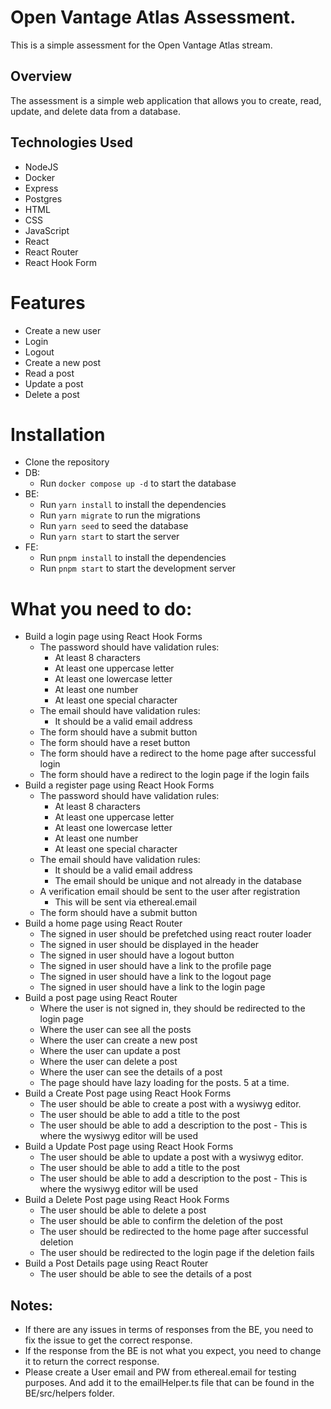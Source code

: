 # Open Vantage Atlas Assessment.

This is a simple assessment for the Open Vantage Atlas stream.

## Overview

The assessment is a simple web application that allows you to create, read, update, and delete data from a database.

## Technologies Used

- NodeJS
- Docker
- Express
- Postgres
- HTML
- CSS
- JavaScript
- React
- React Router
- React Hook Form

# Features

- Create a new user
- Login
- Logout
- Create a new post
- Read a post
- Update a post
- Delete a post

# Installation

- Clone the repository
- DB:
  - Run `docker compose up -d` to start the database
- BE:
  - Run `yarn install` to install the dependencies
  - Run `yarn migrate` to run the migrations
  - Run `yarn seed` to seed the database
  - Run `yarn start` to start the server
- FE:
  - Run `pnpm install` to install the dependencies
  - Run `pnpm start` to start the development server

# What you need to do:
- Build a login page using React Hook Forms
  - The password should have validation rules:
    - At least 8 characters
    - At least one uppercase letter
    - At least one lowercase letter
    - At least one number
    - At least one special character
  - The email should have validation rules:
    - It should be a valid email address
  - The form should have a submit button
  - The form should have a reset button
  - The form should have a redirect to the home page after successful login
  - The form should have a redirect to the login page if the login fails
- Build a register page using React Hook Forms
  - The password should have validation rules:
    - At least 8 characters
    - At least one uppercase letter
    - At least one lowercase letter
    - At least one number
    - At least one special character
  - The email should have validation rules:
    - It should be a valid email address
    - The email should be unique and not already in the database
  - A verification email should be sent to the user after registration
    - This will be sent via ethereal.email
  - The form should have a submit button
- Build a home page using React Router
  - The signed in user should be prefetched using react router loader
  - The signed in user should be displayed in the header
  - The signed in user should have a logout button
  - The signed in user should have a link to the profile page
  - The signed in user should have a link to the logout page
  - The signed in user should have a link to the login page
- Build a post page using React Router
  - Where the user is not signed in, they should be redirected to the login page
  - Where the user can see all the posts
  - Where the user can create a new post
  - Where the user can update a post
  - Where the user can delete a post
  - Where the user can see the details of a post
  - The page should have lazy loading for the posts. 5 at a time.
- Build a Create Post page using React Hook Forms
  - The user should be able to create a post with a wysiwyg editor.
  - The user should be able to add a title to the post
  - The user should be able to add a description to the post - This is where the wysiwyg editor will be used
- Build a Update Post page using React Hook Forms
  - The user should be able to update a post with a wysiwyg editor.
  - The user should be able to add a title to the post
  - The user should be able to add a description to the post - This is where the wysiwyg editor will be used
- Build a Delete Post page using React Hook Forms
  - The user should be able to delete a post
  - The user should be able to confirm the deletion of the post
  - The user should be redirected to the home page after successful deletion
  - The user should be redirected to the login page if the deletion fails
- Build a Post Details page using React Router
  - The user should be able to see the details of a post

## Notes:
- If there are any issues in terms of responses from the BE, you need to fix the issue to get the correct response.
- If the response from the BE is not what you expect, you need to change it to return the correct response.
- Please create a User email and PW from ethereal.email for testing purposes. And add it to the emailHelper.ts file that can be found in the BE/src/helpers folder.
